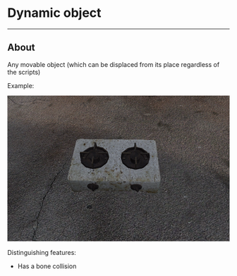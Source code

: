 # Dynamic object

___

## About

Any movable object (which can be displaced from its place regardless of the scripts)

Example:

![example centered](../images/dynamic_object.png)

Distinguishing features:

- Has a bone collision
